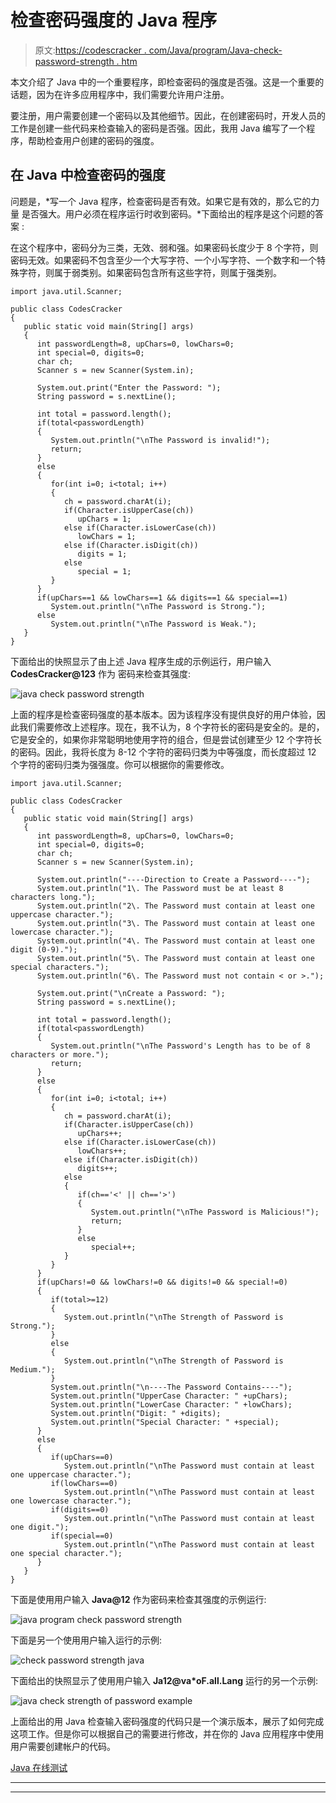 # 检查密码强度的 Java 程序

> 原文:[https://codescracker . com/Java/program/Java-check-password-strength . htm](https://codescracker.com/java/program/java-check-password-strength.htm)

本文介绍了 Java 中的一个重要程序，即检查密码的强度是否强。这是一个重要的话题，因为在许多应用程序中，我们需要允许用户注册。

要注册，用户需要创建一个密码以及其他细节。因此，在创建密码时，开发人员的工作是创建一些代码来检查输入的密码是否强。因此，我用 Java 编写了一个程序，帮助检查用户创建的密码的强度。

## 在 Java 中检查密码的强度

问题是，*写一个 Java 程序，检查密码是否有效。如果它是有效的，那么它的力量 是否强大。用户必须在程序运行时收到密码。*下面给出的程序是这个问题的答案 :

在这个程序中，密码分为三类，无效、弱和强。如果密码长度少于 8 个字符，则密码无效。如果密码不包含至少一个大写字符、一个小写字符、一个数字和一个特殊字符，则属于弱类别。如果密码包含所有这些字符，则属于强类别。

```
import java.util.Scanner;

public class CodesCracker
{
   public static void main(String[] args)
   {
      int passwordLength=8, upChars=0, lowChars=0;
      int special=0, digits=0;
      char ch;
      Scanner s = new Scanner(System.in);

      System.out.print("Enter the Password: ");
      String password = s.nextLine();

      int total = password.length();
      if(total<passwordLength)
      {
         System.out.println("\nThe Password is invalid!");
         return;
      }
      else
      {
         for(int i=0; i<total; i++)
         {
            ch = password.charAt(i);
            if(Character.isUpperCase(ch))
               upChars = 1;
            else if(Character.isLowerCase(ch))
               lowChars = 1;
            else if(Character.isDigit(ch))
               digits = 1;
            else
               special = 1;
         }
      }
      if(upChars==1 && lowChars==1 && digits==1 && special==1)
         System.out.println("\nThe Password is Strong.");
      else
         System.out.println("\nThe Password is Weak.");
   }
}
```

下面给出的快照显示了由上述 Java 程序生成的示例运行，用户输入 **CodesCracker@123** 作为 密码来检查其强度:

![java check password strength](../Images/7093f73779cb4be74156c84be3e9c3bf.png)

上面的程序是检查密码强度的基本版本。因为该程序没有提供良好的用户体验，因此我们需要修改上述程序。现在，我不认为，8 个字符长的密码是安全的。是的，它是安全的，如果你非常聪明地使用字符的组合，但是尝试创建至少 12 个字符长的密码。因此，我将长度为 8-12 个字符的密码归类为中等强度，而长度超过 12 个字符的密码归类为强强度。你可以根据你的需要修改。

```
import java.util.Scanner;

public class CodesCracker
{
   public static void main(String[] args)
   {
      int passwordLength=8, upChars=0, lowChars=0;
      int special=0, digits=0;
      char ch;
      Scanner s = new Scanner(System.in);

      System.out.println("----Direction to Create a Password----");
      System.out.println("1\. The Password must be at least 8 characters long.");
      System.out.println("2\. The Password must contain at least one uppercase character.");
      System.out.println("3\. The Password must contain at least one lowercase character.");
      System.out.println("4\. The Password must contain at least one digit (0-9).");
      System.out.println("5\. The Password must contain at least one special characters.");
      System.out.println("6\. The Password must not contain < or >.");

      System.out.print("\nCreate a Password: ");
      String password = s.nextLine();

      int total = password.length();
      if(total<passwordLength)
      {
         System.out.println("\nThe Password's Length has to be of 8 characters or more.");
         return;
      }
      else
      {
         for(int i=0; i<total; i++)
         {
            ch = password.charAt(i);
            if(Character.isUpperCase(ch))
               upChars++;
            else if(Character.isLowerCase(ch))
               lowChars++;
            else if(Character.isDigit(ch))
               digits++;
            else
            {
               if(ch=='<' || ch=='>')
               {
                  System.out.println("\nThe Password is Malicious!");
                  return;
               }
               else
                  special++;
            }
         }
      }
      if(upChars!=0 && lowChars!=0 && digits!=0 && special!=0)
      {
         if(total>=12)
         {
            System.out.println("\nThe Strength of Password is Strong.");
         }
         else
         {
            System.out.println("\nThe Strength of Password is Medium.");
         }
         System.out.println("\n----The Password Contains----");
         System.out.println("UpperCase Character: " +upChars);
         System.out.println("LowerCase Character: " +lowChars);
         System.out.println("Digit: " +digits);
         System.out.println("Special Character: " +special);
      }
      else
      {
         if(upChars==0)
            System.out.println("\nThe Password must contain at least one uppercase character.");
         if(lowChars==0)
            System.out.println("\nThe Password must contain at least one lowercase character.");
         if(digits==0)
            System.out.println("\nThe Password must contain at least one digit.");
         if(special==0)
            System.out.println("\nThe Password must contain at least one special character.");
      }
   }
}
```

下面是使用用户输入 **Java@12** 作为密码来检查其强度的示例运行:

![java program check password strength](../Images/8e6f6bfb5ac295035148e132623a7852.png)

下面是另一个使用用户输入运行的示例:

![check password strength java](../Images/6e7efd25ee731009058caf9bd6d42b3e.png)

下面给出的快照显示了使用用户输入 **Ja12@va*oF.all.Lang** 运行的另一个示例:

![java check strength of password example](../Images/9793686c899d05c32b5e5bdfab3de18f.png)

上面给出的用 Java 检查输入密码强度的代码只是一个演示版本，展示了如何完成这项工作。但是你可以根据自己的需要进行修改，并在你的 Java 应用程序中使用用户需要创建帐户的代码。

[Java 在线测试](/exam/showtest.php?subid=1)

* * *

* * *